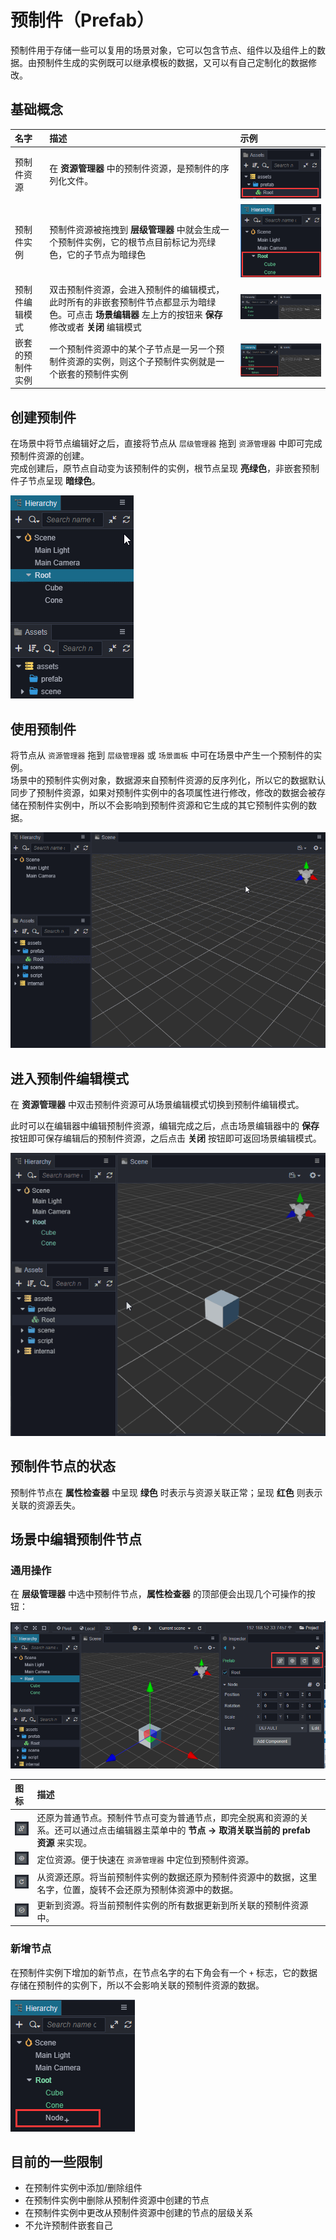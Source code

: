 # 预制件（Prefab）

预制件用于存储一些可以复用的场景对象，它可以包含节点、组件以及组件上的数据。由预制件生成的实例既可以继承模板的数据，又可以有自己定制化的数据修改。

## 基础概念

名字 | 描述 | 示例
:---|:---|:---
预制件资源|在 **资源管理器** 中的预制件资源，是预制件的序列化文件。|![](prefab/prefab-asset.png)
预制件实例|预制件资源被拖拽到 **层级管理器** 中就会生成一个预制件实例，它的根节点目前标记为亮绿色，它的子节点为暗绿色|![](prefab/prefab-instance.png)
预制件编辑模式|双击预制件资源，会进入预制件的编辑模式，此时所有的非嵌套预制件节点都显示为暗绿色。可点击 **场景编辑器** 左上方的按钮来 **保存** 修改或者 **关闭** 编辑模式|![](prefab/prefab-edit-mode.png)
嵌套的预制件实例|一个预制件资源中的某个子节点是一另一个预制件资源的实例，则这个子预制件实例就是一个嵌套的预制件实例|![](prefab/nested-prefab.png)


## 创建预制件

在场景中将节点编辑好之后，直接将节点从 `层级管理器` 拖到  `资源管理器` 中即可完成预制件资源的创建。<br>
完成创建后，原节点自动变为该预制件的实例，根节点呈现 **亮绿色**，非嵌套预制件子节点呈现 **暗绿色**。

![](prefab/create-prefab.gif)

## 使用预制件

将节点从 `资源管理器` 拖到  `层级管理器` 或 `场景面板` 中可在场景中产生一个预制件的实例。<br>
场景中的预制件实例对象，数据源来自预制件资源的反序列化，所以它的数据默认同步了预制件资源，如果对预制件实例中的各项属性进行修改，修改的数据会被存储在预制件实例中，所以不会影响到预制件资源和它生成的其它预制件实例的数据。

![](prefab/use-prefab.gif)

## 进入预制件编辑模式

在 **资源管理器** 中双击预制件资源可从场景编辑模式切换到预制件编辑模式。

此时可以在编辑器中编辑预制件资源，编辑完成之后，点击场景编辑器中的 **保存** 按钮即可保存编辑后的预制件资源，之后点击 **关闭** 按钮即可返回场景编辑模式。

![](prefab/prefab-edit-mode.gif)

## 预制件节点的状态

预制件节点在 **属性检查器** 中呈现 **绿色** 时表示与资源关联正常；呈现 **红色** 则表示关联的资源丢失。

## 场景中编辑预制件节点

### 通用操作

在 **层级管理器** 中选中预制件节点，**属性检查器** 的顶部便会出现几个可操作的按钮：

![](prefab/edit-prefab.png)

图标|描述
:---|:---
![](prefab/unlink-prefab-button.png)|还原为普通节点。预制件节点可变为普通节点，即完全脱离和资源的关系。还可以通过点击编辑器主菜单中的 **节点 -> 取消关联当前的 prefab 资源** 来实现。
![](prefab/locate-prefab-button.png)|定位资源。便于快速在 `资源管理器` 中定位到预制件资源。
![](prefab/revert-prefab-button.png)|从资源还原。将当前预制件实例的数据还原为预制件资源中的数据，这里名字，位置，旋转不会还原为预制体资源中的数据。
![](prefab/apply-prefab-button.png)|更新到资源。将当前预制件实例的所有数据更新到所关联的预制件资源中。

### 新增节点
在预制件实例下增加的新节点，在节点名字的右下角会有一个 `+` 标志，它的数据存储在预制件的实例下，所以不会影响关联的预制件资源的数据。

![](prefab/prefab-mounted-children.png)

## 目前的一些限制
- 在预制件实例中添加/删除组件
- 在预制件实例中删除从预制件资源中创建的节点
- 在预制件实例中更改从预制件资源中创建的节点的层级关系
- 不允许预制件嵌套自己
